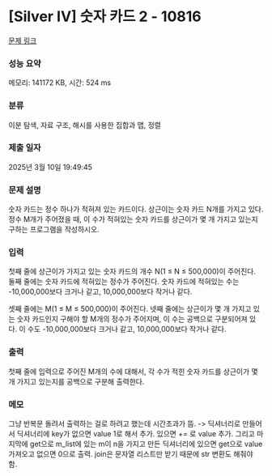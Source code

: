 # [Silver IV] 숫자 카드 2 - 10816

[문제 링크](https://www.acmicpc.net/problem/10816)

### 성능 요약

메모리: 141172 KB, 시간: 524 ms

### 분류

이분 탐색, 자료 구조, 해시를 사용한 집합과 맵, 정렬

### 제출 일자

2025년 3월 10일 19:49:45

### 문제 설명

<p>숫자 카드는 정수 하나가 적혀져 있는 카드이다. 상근이는 숫자 카드 N개를 가지고 있다. 정수 M개가 주어졌을 때, 이 수가 적혀있는 숫자 카드를 상근이가 몇 개 가지고 있는지 구하는 프로그램을 작성하시오.</p>

### 입력

 <p>첫째 줄에 상근이가 가지고 있는 숫자 카드의 개수 N(1 ≤ N ≤ 500,000)이 주어진다. 둘째 줄에는 숫자 카드에 적혀있는 정수가 주어진다. 숫자 카드에 적혀있는 수는 -10,000,000보다 크거나 같고, 10,000,000보다 작거나 같다.</p>

<p>셋째 줄에는 M(1 ≤ M ≤ 500,000)이 주어진다. 넷째 줄에는 상근이가 몇 개 가지고 있는 숫자 카드인지 구해야 할 M개의 정수가 주어지며, 이 수는 공백으로 구분되어져 있다. 이 수도 -10,000,000보다 크거나 같고, 10,000,000보다 작거나 같다.</p>

### 출력

 <p>첫째 줄에 입력으로 주어진 M개의 수에 대해서, 각 수가 적힌 숫자 카드를 상근이가 몇 개 가지고 있는지를 공백으로 구분해 출력한다.</p>

### 메모

그냥 반복문 돌려서 출력하는 걸로 하려고 했는데 시간초과가 뜸.
-> 딕셔너리로 만들어서 딕셔너리에 key가 없으면 value 1로 해서 추가. 있으면 += 로 value 추가.
그리고 마지막에 get으로 m_list에 있는 m이 n을 가지고 만든 딕셔너리에 있으면 get으로 value 가져오고 없으면 0으로 출력. join은 문자열 리스트만 받기 때문에 str 변환도 해줘야 함.
